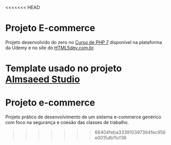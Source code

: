 <<<<<<< HEAD
# Projeto E-commerce

Projeto desenvolvido do zero no [Curso de PHP 7](https://www.udemy.com/curso-completo-de-php-7/) disponível na plataforma da Udemy e no site do [HTML5dev.com.br](https://www.html5dev.com.br/curso/curso-completo-de-php-7).

Template usado no projeto [Almsaeed Studio](https://almsaeedstudio.com)
=======
# Projeto e-commerce

Projeto prático de desenvolvimento de um sistema e-commerce genérico com foco na segurança e coesão das classes de trabalho.
>>>>>>> 66404feba333910397364fec956e0015db11cf36
